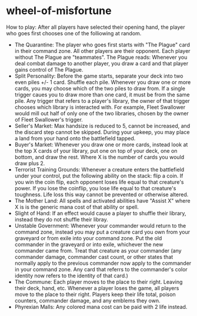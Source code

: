 # wheel-of-misfortune

How to play:	After all players have selected their opening hand, the player who goes first chooses one of the folliowing at random. 

- The Quarantine:	The player who goes first starts with "The Plague" card in their command zone. All other players are their opponent. Each player without The Plague are "teammates". The Plague reads: Whenever you deal combat damage to another player, you draw a card and that player gains control of The Plague.
- Split Personality:	Before the game starts, separate your deck into two even piles +/- 1 card. Shuffle each pile. Whenever you draw one or more cards, you may choose which of the two piles to draw from. If a single trigger caues you to draw more than one card, it must be from the same pile. Any trigger that refers to a player's library, the owner of that trigger chooses which library is interacted with. For example, Fleet Swallower would mill out half of only one of the two libraries, chosen by the owner of Fleet Swallower's trigger.
- Seller's Market:	Max handsize is reduced to 5, cannot be increased, and the discard step cannot be skipped. During your upkeep, you may place a land from your hand onto the battlefield tapped.
- Buyer's Market:	Whenever you draw one or more cards, instead look at the top X cards of your library, put one on top of your deck, one on bottom, and draw the rest. Where X is the number of cards you would draw plus 2.
- Terrorist Training Grounds:	Whenever a creature enters the battlefield under your control, put the following ability on the stack: flip a coin. If you win the coin flip, each opponent loses life equal to that creature's power. If you lose the coinflip, you lose life equal to that creature's toughness. Life loss this way cannot be prevented or otherwise altered.
- The Mother Land:	All spells and activated abilities have "Assist X" where X is is the generic mana cost of that ability or spell.
- Slight of Hand:	If an effect would cause a player to shuffle their library, instead they do not shuffle their libray.
- Unstable Government:	Whenever your commander would return to the command zone, instead you may put a creature card you own from your graveyard or from exile into your command zone. Put the old commander in the graveyard or into exile, whichever the new commander came from. Treat that creature as your commander (any commander damage, commander cast count, or other states that normally apply to the previous commander now apply to the commander in your command zone. Any card that referrs to the commander's color identity now refers to the identity of that card.)
- The Commune:	Each player moves to the place to their right. Leaving their deck, hand, etc. Whenever a player loses the game, all players move to the place to their right. Players keep their life total, poison counters, commander damage, and any emblems they own.
- Phyrexian Malls:	Any colored mana cost can be paid with 2 life instead.
